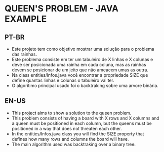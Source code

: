 # QUEEN'S PROBLEM - JAVA EXAMPLE

## PT-BR

- Este projeto tem como objetivo mostrar uma solução para o problema das rainhas.
- Este problema consiste em ter um tabuleiro de X linhas e X colunas e deve ser posicionada uma rainha em cada coluna, mas as rainhas devem se posicionar de um jeito que não ameacem umas as outra.
- Na class entities/Infos.java você encontrar a propriedade SIZE que define quantas linhas e colunas o tabuleiro vai ter.
- O algoritimo principal usado foi o backtraking sobre uma arvore binária.

## EN-US

- This project aims to show a solution to the queen problem.
- This problem consists of having a board with X rows and X columns and a queen must be positioned in each column, but the queens must be positioned in a way that does not threaten each other.
- In the entities/Infos.java class you will find the SIZE property that defines how many rows and columns the board will have.
- The main algorithm used was backtraking over a binary tree.